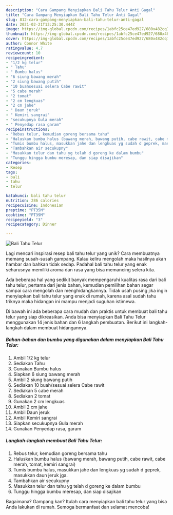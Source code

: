 ```yaml
---
description: "Cara Gampang Menyiapkan Bali Tahu Telur Anti Gagal"
title: "Cara Gampang Menyiapkan Bali Tahu Telur Anti Gagal"
slug: 812-cara-gampang-menyiapkan-bali-tahu-telur-anti-gagal
date: 2021-02-21T13:25:30.444Z
image: https://img-global.cpcdn.com/recipes/1abfc25ce47ed927/680x482cq70/bali-tahu-telur-foto-resep-utama.jpg
thumbnail: https://img-global.cpcdn.com/recipes/1abfc25ce47ed927/680x482cq70/bali-tahu-telur-foto-resep-utama.jpg
cover: https://img-global.cpcdn.com/recipes/1abfc25ce47ed927/680x482cq70/bali-tahu-telur-foto-resep-utama.jpg
author: Connor White
ratingvalue: 4.7
reviewcount: 10
recipeingredient:
- "1/2 kg telur"
- " Tahu"
- " Bumbu halus"
- "6 siung bawang merah"
- "2 siung bawang putih"
- "10 buahsesuai selera Cabe rawit"
- "5 cabe merah"
- "2 tomat"
- "2 cm lengkuas"
- "2 cm jahe"
- " Daun jeruk"
- " Kemiri sangrai"
- "secukupnya Gula merah"
- " Penyedap rasa garam"
recipeinstructions:
- "Rebus telur, kemudian goreng bersama tahu"
- "Haluskan bumbu halus (bawang merah, bawang putih, cabe rawit, cabe merah, tomat, kemiri sangrai)"
- "Tumis bumbu halus, masukkan jahe dan lengkuas yg sudah d geprek, masukkan daun jeruk jga."
- "Tambahkan air secukupny"
- "Masukkan telur dan tahu yg telah d goreng ke dalam bumbu"
- "Tunggu hingga bumbu meresap, dan siap disajikan"
categories:
- Resep
tags:
- bali
- tahu
- telur

katakunci: bali tahu telur 
nutrition: 286 calories
recipecuisine: Indonesian
preptime: "PT35M"
cooktime: "PT39M"
recipeyield: "3"
recipecategory: Dinner

---
```



![Bali Tahu Telur](https://img-global.cpcdn.com/recipes/1abfc25ce47ed927/680x482cq70/bali-tahu-telur-foto-resep-utama.jpg)

Lagi mencari inspirasi resep bali tahu telur yang unik? Cara membuatnya memang susah-susah gampang. Kalau keliru mengolah maka hasilnya akan hambar dan bahkan tidak sedap. Padahal bali tahu telur yang enak seharusnya memiliki aroma dan rasa yang bisa memancing selera kita.



Ada beberapa hal yang sedikit banyak mempengaruhi kualitas rasa dari bali tahu telur, pertama dari jenis bahan, kemudian pemilihan bahan segar sampai cara mengolah dan menghidangkannya. Tidak usah pusing jika ingin menyiapkan bali tahu telur yang enak di rumah, karena asal sudah tahu triknya maka hidangan ini mampu menjadi suguhan istimewa.


Di bawah ini ada beberapa cara mudah dan praktis untuk membuat bali tahu telur yang siap dikreasikan. Anda bisa menyiapkan Bali Tahu Telur menggunakan 14 jenis bahan dan 6 langkah pembuatan. Berikut ini langkah-langkah dalam membuat hidangannya.

<!--inarticleads1-->

##### Bahan-bahan dan bumbu yang digunakan dalam menyiapkan Bali Tahu Telur:

1. Ambil 1/2 kg telur
1. Sediakan  Tahu
1. Gunakan  Bumbu halus
1. Siapkan 6 siung bawang merah
1. Ambil 2 siung bawang putih
1. Sediakan 10 buah/sesuai selera Cabe rawit
1. Sediakan 5 cabe merah
1. Sediakan 2 tomat
1. Gunakan 2 cm lengkuas
1. Ambil 2 cm jahe
1. Ambil  Daun jeruk
1. Ambil  Kemiri sangrai
1. Siapkan secukupnya Gula merah
1. Gunakan  Penyedap rasa, garam




<!--inarticleads2-->

##### Langkah-langkah membuat Bali Tahu Telur:

1. Rebus telur, kemudian goreng bersama tahu
1. Haluskan bumbu halus (bawang merah, bawang putih, cabe rawit, cabe merah, tomat, kemiri sangrai)
1. Tumis bumbu halus, masukkan jahe dan lengkuas yg sudah d geprek, masukkan daun jeruk jga.
1. Tambahkan air secukupny
1. Masukkan telur dan tahu yg telah d goreng ke dalam bumbu
1. Tunggu hingga bumbu meresap, dan siap disajikan




Bagaimana? Gampang kan? Itulah cara menyiapkan bali tahu telur yang bisa Anda lakukan di rumah. Semoga bermanfaat dan selamat mencoba!
